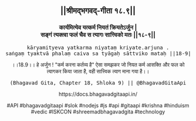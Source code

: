 <center><h2>||श्रीमद्‍भगवद्‍-गीता १८.९||</h2>
<h3>कार्यमित्येव यत्कर्म नियतं क्रियतेऽर्जुन |<br/>सङ्गं त्यक्त्वा फलं चैव स त्यागः सात्त्विको मतः ||१८-९||</h3>
<pre>kāryamityeva yatkarma niyataṃ kriyate.arjuna .<br/>saṅgaṃ tyaktvā phalaṃ caiva sa tyāgaḥ sāttviko mataḥ ||18-9||</pre>
<p>।।18.9।। हे अर्जुन ! "कर्म करना कर्तव्य है" ऐसा समझकर जो नियत कर्म आसक्ति और फल को त्यागकर किया जाता है, वही सात्त्विक त्याग माना गया है।।</p>
<pre>(Bhagavad Gita, Chapter 18, Shloka 9) || @BhagavadGitaApi</pre><p>https://docs.bhagavadgitaapi.in/</p><p>#API #bhagavadgitaapi #slok #nodejs #js #api #gitaapi #krishna #hinduism #vedic #ISKCON #shreemadbhagavadgita #technology</p></center>